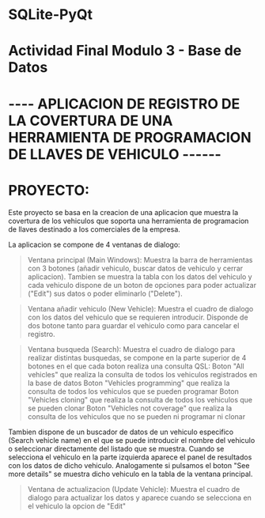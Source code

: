 # SQLite-PyQt
#
# Actividad Final Modulo 3 - Base de Datos
#
#
# ----  APLICACION DE REGISTRO DE LA COVERTURA DE UNA HERRAMIENTA DE PROGRAMACION DE LLAVES DE VEHICULO ------
#
# PROYECTO:

Este proyecto se basa en la creacion de una aplicacion que muestra la covertura de los vehiculos que soporta una herramienta de programacion de llaves
destinado a los comerciales de la empresa. 

La aplicacion se compone de 4 ventanas de dialogo: 

> Ventana principal (Main Windows): Muestra la barra de herramientas con 3 botones (añadir vehiculo, buscar datos de vehiculo y cerrar aplicacion). Tambien se muestra la tabla con
        los datos del vehiculo y cada vehiculo dispone de un boton de opciones para poder actualizar ("Edit") sus datos o poder eliminarlo ("Delete").

> Ventana añadir vehiculo (New Vehicle): Muestra el cuadro de dialogo con los datos del vehiculo que se requieren introducir. Disponde de dos botone tanto para guardar el vehiculo como
        para cancelar el registro.

> Ventana busqueda (Search): Muestra el cuadro de dialogo para realizar distintas busquedas, se compone en la parte superior de 4 botones en el que cada boton realiza una
consulta QSL:
            Boton "All vehicles" que realiza la consulta de todos los vehiculos registrados en la base de datos
            Boton "Vehicles programming" que realiza la consulta de todos los vehiculos que se pueden programar
            Boton "Vehicles cloning" que realiza la consulta de todos los vehiculos que se pueden clonar
            Boton "Vehicles not coverage" que realiza la consulta de los vehiculos que no se pueden ni programar ni clonar

Tambien dispone de un buscador de datos de un vehiculo especifico (Search vehicle name) en el que se puede introducir el nombre del vehiculo o seleccionar
directamente del listado que se muestra. Cuando se selecciona el vehiculo en la parte izquierda aparece el panel de resultados con los datos de dicho
vehiculo. Analogamente si pulsamos el boton "See more details" se muestra dicho vehiculo en la tabla de la ventana principal.

> Ventana de actualizacion (Update Vehicle): Muestra el cuadro de dialogo para actualizar los datos y aparece cuando se selecciona en el vehiculo la opcion de "Edit"
